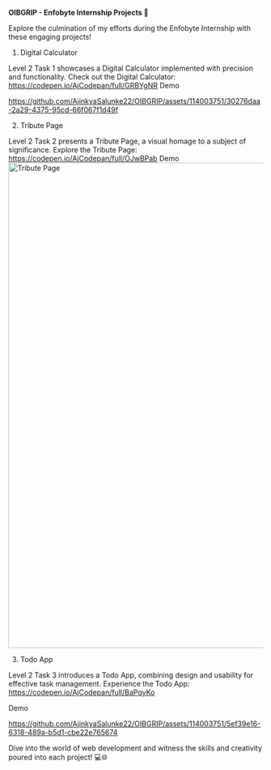 **OIBGRIP - Enfobyte Internship Projects 🚀**

Explore the culmination of my efforts during the Enfobyte Internship with these engaging projects!

1. Digital Calculator

Level 2 Task 1 showcases a Digital Calculator implemented with precision and functionality.
Check out the Digital Calculator: https://codepen.io/AjCodepan/full/GRBYgNR 
Demo 

https://github.com/AjinkyaSalunke22/OIBGRIP/assets/114003751/30276daa-2a29-4375-95cd-66f067f1d49f



2. Tribute Page 

Level 2 Task 2 presents a Tribute Page, a visual homage to a subject of significance.
Explore the Tribute Page: https://codepen.io/AjCodepan/full/OJwBPab
Demo
<img width="958" alt="Tribute Page" src="https://github.com/AjinkyaSalunke22/OIBGRIP/assets/114003751/f0524ca8-75bd-48f4-b407-58c2099670d4">


3. Todo App

Level 2 Task 3 introduces a Todo App, combining design and usability for effective task management.
Experience the Todo App: https://codepen.io/AjCodepan/full/BaPqyKo

Demo

https://github.com/AjinkyaSalunke22/OIBGRIP/assets/114003751/5ef39e16-6318-489a-b5d1-cbe22e765674



Dive into the world of web development and witness the skills and creativity poured into each project! 💻🌐
